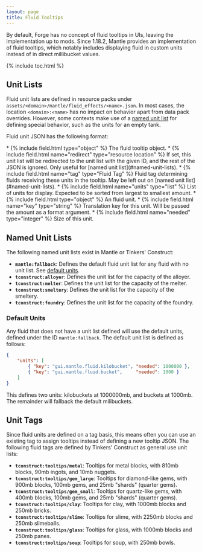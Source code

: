 ```yaml
---
layout: page
title: Fluid Tooltips
---
```

By default, Forge has no concept of fluid tooltips in UIs, leaving the implementation up to mods. Since 1.18.2, Mantle provides an implementation of fluid tooltips, which notably includes displaying fluid in custom units instead of in direct millibucket values.

{% include toc.html %}

## Unit Lists

Fluid unit lists are defined in resource packs under `assets/<domain>/mantle/fluid_effects/<name>.json`. In most cases, the location `<domain>:<name>` has no impact on behavior apart from data pack overrides. However, some contexts make use of a [named unit list](#named-unit-lists) for defining special behavior, such as the units for an empty tank.

Fluid unit JSON has the following format:

<div class="treeview" markdown=1>
* {% include field.html type="object" %} The fluid tooltip object.
    * {% include field.html name="redirect" type="resource location" %} If set, this unit list will be redirected to the unit list with the given ID, and the rest of the JSON is ignored. Only useful for [named unit list](#named-unit-lists).
    * {% include field.html name="tag" type="Fluid Tag" %} Fluid tag determining fluids receiving these units in the tooltip. May be left out on [named unit list](#named-unit-lists).
    * {% include field.html name="units" type="list" %} List of units for display. Expected to be sorted from largest to smallest amount.
        * {% include field.html type="object" %} An fluid unit.
            * {% include field.html name="key" type="string" %} Translation key for this unit. Will be passed the amount as a format argument.
            * {% include field.html name="needed" type="integer" %} Size of this unit.
</div>

## Named Unit Lists

The following named unit lists exist in Mantle or Tinkers' Construct:

* **`mantle:fallback`**: Defines the default fluid unit list for any fluid with no unit list. See [default units](#default-units).
* **`tconstruct:alloyer`**: Defines the unit list for the capacity of the alloyer.
* **`tconstruct:melter`**: Defines the unit list for the capacity of the melter.
* **`tconstruct:smeltery`**: Defines the unit list for the capacity of the smeltery.
* **`tconstruct:foundry`**: Defines the unit list for the capacity of the foundry.

### Default Units

Any fluid that does not have a unit list defined will use the default units, defined under the ID `mantle:fallback`. The default unit list is defined as follows:

```json
{
    "units": [
        { "key": "gui.mantle.fluid.kilobucket", "needed": 1000000 },
        { "key": "gui.mantle.fluid.bucket",     "needed": 1000 }
    ]
}
```
This defines two units: kilobuckets at 1000000mb, and buckets at 1000mb. The remainder will fallback the default milibuckets.

## Unit Tags

Since fluid units are defined on a tag basis, this means often you can use an existing tag to assign tooltips instead of defining a new tooltip JSON. The following fluid tags are defined by Tinkers' Construct as general use unit lists:

* **`tconstruct:tooltips/metal`**: Tooltips for metal blocks, with 810mb blocks, 90mb ingots, and 10mb nuggets.
* **`tconstruct:tooltips/gem_large`**: Tooltips for diamond-like gems, with 900mb blocks, 100mb gems, and 25mb "shards" (quarter gems).
* **`tconstruct:tooltips/gem_small`**: Tooltips for quartz-like gems, with 400mb blocks, 100mb gems, and 25mb "shards" (quarter gems).
* **`tconstruct:tooltips/clay`**: Tooltips for clay, with 1000mb blocks and 250mb bricks.
* **`tconstruct:tooltips/slime`**: Tooltips for slime, with 2250mb blocks and 250mb slimeballs.
* **`tconstruct:tooltips/glass`**: Tooltips for glass, with 1000mb blocks and 250mb panes.
* **`tconstruct:tooltips/soup`**: Tooltips for soup, with 250mb bowls.
